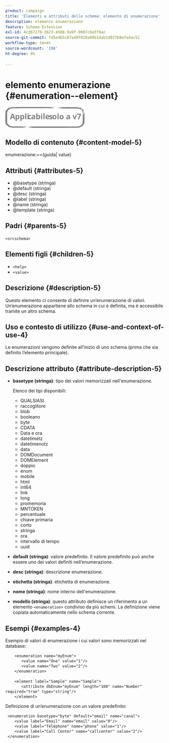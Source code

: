 ```yaml
---
product: campaign
title: 'Elementi e attributi dello schema: elemento di enumerazione'
description: elemento enumerazione
feature: Schema Extension
exl-id: 4cd67278-2623-4508-9a9f-9007c6a5f8ac
source-git-commit: fd5e4bbc87a48f029a09b14ab1d927b9afe4ac52
workflow-type: tm+mt
source-wordcount: '198'
ht-degree: 8%

---
```


# elemento enumerazione {#enumeration--element}

![](../../../assets/v7-only.svg)

## Modello di contenuto {#content-model-5}

enumerazione:==(guida| value)

## Attributi {#attributes-5}

* @basetype (stringa)
* @default (stringa)
* @desc (stringa)
* @label (stringa)
* @name (stringa)
* @template (stringa)

## Padri {#parents-5}

`<srcschema>`

## Elementi figli {#children-5}

* `<help>`
* `<value>`

## Descrizione {#description-5}

Questo elemento ci consente di definire un’enumerazione di valori. Un’enumerazione appartiene allo schema in cui è definita, ma è accessibile tramite un altro schema.

## Uso e contesto di utilizzo {#use-and-context-of-use-4}

Le enumerazioni vengono definite all’inizio di uno schema (prima che sia definito l’elemento principale).

## Descrizione attributo {#attribute-description-5}

* **basetype (stringa)**: tipo dei valori memorizzati nell&#39;enumerazione.

  Elenco dei tipi disponibili:

   * QUALSIASI
   * raccoglitore
   * blob
   * booleano
   * byte
   * CDATA
   * Data e ora
   * datetimetz
   * datetimenotz
   * data
   * DOMDocument
   * DOMElement
   * doppio
   * enum
   * mobile
   * html
   * int64
   * link
   * long
   * promemoria
   * MNTOKEN
   * percentuale
   * chiave primaria
   * corto
   * stringa
   * ora
   * intervallo di tempo
   * uuid

* **default (stringa)**: valore predefinito. Il valore predefinito può anche essere uno dei valori definiti nell’enumerazione.
* **desc (stringa)**: descrizione enumerazione.
* **etichetta (stringa)**: etichetta di enumerazione.
* **nome (stringa)**: nome interno dell&#39;enumerazione.
* **modello (stringa)**: questo attributo definisce un riferimento a un elemento `<enumeration>` condiviso da più schemi. La definizione viene copiata automaticamente nello schema corrente.

## Esempi {#examples-4}

Esempio di valori di enumerazione i cui valori sono memorizzati nel database:

```
    <enumeration name="myEnum">
       <value name="One" value="1"/>
       <value name="Two" value="2"/>
    </enumeration>

    <element label="Sample" name="Sample">
       <attribute dbEnum="myEnum" length="100" name="Number" required="true" type="string"/>
    </element>
```

Definizione di un’enumerazione con un valore predefinito:

```
 <enumeration basetype="byte" default="email" name="canal">
    <value label="Email" name="email" value="0"/> 
    <value label="Téléphone" name="phone" value="1"/>
    <value label="Call Center" name="callcenter" value="2"/>
 </enumeration>
```
